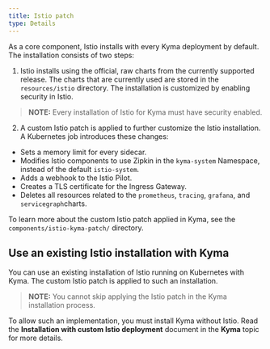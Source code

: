 ```yaml
---
title: Istio patch
type: Details
---
```


As a core component, Istio installs with every Kyma deployment by default. The installation consists of two steps:

1. Istio installs using the official, raw charts from the currently supported release. The charts that are currently
used are stored in the `resources/istio` directory. The installation is customized by enabling security in Istio.

>**NOTE:** Every installation of Istio for Kyma must have security enabled.

2. A custom Istio patch is applied to further customize the Istio installation. A Kubernetes job introduces these changes:
  - Sets a memory limit for every sidecar.
  - Modifies Istio components to use Zipkin in the `kyma-system` Namespace, instead of the default `istio-system`.
  - Adds a webhook to the Istio Pilot.
  - Creates a TLS certificate for the Ingress Gateway.
  - Deletes all resources related to the `prometheus`, `tracing`, `grafana`, and `servicegraph`charts.

To learn more about the custom Istio patch applied in Kyma, see the `components/istio-kyma-patch/` directory.

## Use an existing Istio installation with Kyma

You can use an existing installation of Istio running on Kubernetes with Kyma. The custom Istio patch is applied to such an installation.

>**NOTE:** You cannot skip applying the Istio patch in the Kyma installation process.

To allow such an implementation, you must install Kyma without Istio. Read the **Installation with custom Istio deployment** document in the **Kyma**
topic for more details.
